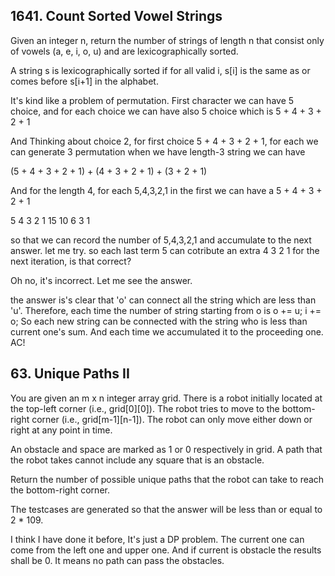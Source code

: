 ## 1641. Count Sorted Vowel Strings

Given an integer n, return the number of strings of length n that consist only of vowels (a, e, i, o, u) and are lexicographically sorted.

A string s is lexicographically sorted if for all valid i, s[i] is the same as or comes before s[i+1] in the alphabet.

It's kind like a problem of permutation. First character we can have 5 choice, and for each choice we can have also 5 choice which is 5 + 4 + 3 + 2 + 1

And Thinking about choice 2, for first choice 5 + 4 + 3 + 2 + 1, for each we can generate 3 permutation when we have length-3 string we can have

(5 + 4 + 3 + 2 + 1) + (4 + 3 + 2 + 1) + (3 + 2 + 1)

And for the length 4, for each 5,4,3,2,1 in the first we can have a 5 + 4 + 3 + 2 + 1

5  4  3 2 1
15 10 6 3 1

so that we can record the number of 5,4,3,2,1 and accumulate to the next answer. let me try. so each last term 5 can cotribute an extra 4 3 2 1 for the next iteration, is that correct?

Oh no, it's incorrect. Let me see the answer.

the answer is's clear that 'o' can connect all the string which are less than 'u'. Therefore, each time the number of string starting from o is o += u; i += o; So each new string can be connected with the string who is less than current one's sum. And each time we accumulated it to the proceeding one. AC!

## 63. Unique Paths II

You are given an m x n integer array grid. There is a robot initially located at the top-left corner (i.e., grid[0][0]). The robot tries to move to the bottom-right corner (i.e., grid[m-1][n-1]). The robot can only move either down or right at any point in time.

An obstacle and space are marked as 1 or 0 respectively in grid. A path that the robot takes cannot include any square that is an obstacle.

Return the number of possible unique paths that the robot can take to reach the bottom-right corner.

The testcases are generated so that the answer will be less than or equal to 2 * 109.

I think I have done it before, It's just a DP problem. The current one can come from the left one and upper one. And if current is obstacle the results shall be 0. It means no path can pass the obstacles.